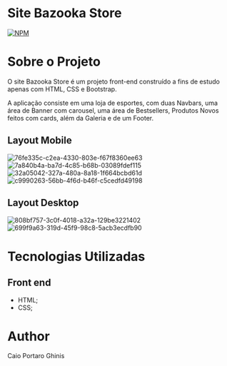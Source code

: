 # Site Bazooka Store
[![NPM](https://img.shields.io/npm/l/react)](https://github.com/CaioGhinis/projeto_bootstrap/blob/master/LICENSE)

# Sobre o Projeto

O site Bazooka Store é um projeto front-end construído a fins de estudo apenas com HTML, CSS e Bootstrap.

A aplicação consiste em uma loja de esportes, com duas Navbars, uma área de Banner com carousel, uma área de Bestsellers, Produtos Novos feitos com cards, além da Galeria e de um Footer.

## Layout Mobile
![76fe335c-c2ea-4330-803e-f67f8360ee63](https://user-images.githubusercontent.com/91136688/148257358-952ecff4-47f4-4409-8ed7-5f5631f6bdf7.jpg)
![7a840b4a-ba7d-4c85-b68b-03089fdef115](https://user-images.githubusercontent.com/91136688/148257371-fcdc5e97-c752-4b4c-9f95-89b51dda2c9c.jpg)
![32a05042-327a-480a-8a18-1f664bcbd61d](https://user-images.githubusercontent.com/91136688/148257377-6d6b57c5-992b-49ad-ad1a-0205c535406a.jpg)
![c9990263-56bb-4f6d-b46f-c5cedfd49198](https://user-images.githubusercontent.com/91136688/148257382-2d304653-68a3-45b3-8cff-b0b6fa364c8f.jpg)

## Layout Desktop
![808bf757-3c0f-4018-a32a-129be3221402](https://user-images.githubusercontent.com/91136688/148259260-6d60391f-3883-4703-a4e2-53df9844a435.jpg)
![699f9a63-319d-45f9-98c8-5acb3ecdfb90](https://user-images.githubusercontent.com/91136688/148259272-844ea1cf-1552-45d3-b845-0761c2d4aced.jpg)

# Tecnologias Utilizadas

## Front end
  - HTML;
  - CSS;
  
# Author  
Caio Portaro Ghinis
